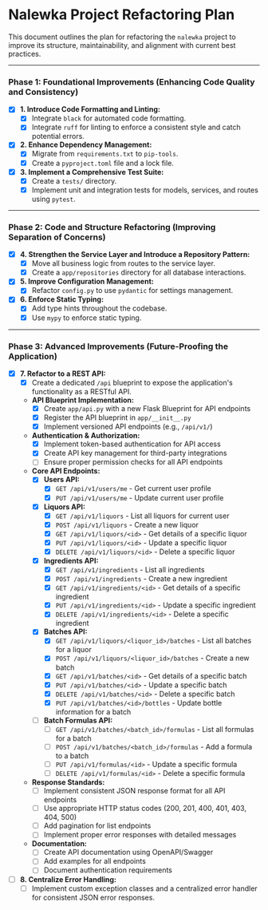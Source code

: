# Nalewka Project Refactoring Plan

This document outlines the plan for refactoring the `nalewka` project to improve its structure, maintainability, and alignment with current best practices.

---

### Phase 1: Foundational Improvements (Enhancing Code Quality and Consistency)

- [x] **1. Introduce Code Formatting and Linting:**
    - [x] Integrate `black` for automated code formatting.
    - [x] Integrate `ruff` for linting to enforce a consistent style and catch potential errors.

- [x] **2. Enhance Dependency Management:**
    - [x] Migrate from `requirements.txt` to `pip-tools`.
    - [x] Create a `pyproject.toml` file and a lock file.

- [x] **3. Implement a Comprehensive Test Suite:**
    - [x] Create a `tests/` directory.
    - [x] Implement unit and integration tests for models, services, and routes using `pytest`.

---

### Phase 2: Code and Structure Refactoring (Improving Separation of Concerns)

- [x] **4. Strengthen the Service Layer and Introduce a Repository Pattern:**
    - [x] Move all business logic from routes to the service layer.
    - [x] Create a `app/repositories` directory for all database interactions.

- [x] **5. Improve Configuration Management:**
    - [x] Refactor `config.py` to use `pydantic` for settings management.

- [x] **6. Enforce Static Typing:**
    - [x] Add type hints throughout the codebase.
    - [x] Use `mypy` to enforce static typing.

---

### Phase 3: Advanced Improvements (Future-Proofing the Application)

- [x] **7. Refactor to a REST API:**
    - [x] Create a dedicated `/api` blueprint to expose the application's functionality as a RESTful API.
    - **API Blueprint Implementation:**
        - [x] Create `app/api.py` with a new Flask Blueprint for API endpoints
        - [x] Register the API blueprint in `app/__init__.py`
        - [x] Implement versioned API endpoints (e.g., `/api/v1/`)
    - **Authentication & Authorization:**
        - [x] Implement token-based authentication for API access
        - [x] Create API key management for third-party integrations
        - [ ] Ensure proper permission checks for all API endpoints
    - **Core API Endpoints:**
        - [x] **Users API:**
            - [x] `GET /api/v1/users/me` - Get current user profile
            - [x] `PUT /api/v1/users/me` - Update current user profile
        - [x] **Liquors API:**
            - [x] `GET /api/v1/liquors` - List all liquors for current user
            - [x] `POST /api/v1/liquors` - Create a new liquor
            - [x] `GET /api/v1/liquors/<id>` - Get details of a specific liquor
            - [x] `PUT /api/v1/liquors/<id>` - Update a specific liquor
            - [x] `DELETE /api/v1/liquors/<id>` - Delete a specific liquor
        - [x] **Ingredients API:**
            - [x] `GET /api/v1/ingredients` - List all ingredients
            - [x] `POST /api/v1/ingredients` - Create a new ingredient
            - [x] `GET /api/v1/ingredients/<id>` - Get details of a specific ingredient
            - [x] `PUT /api/v1/ingredients/<id>` - Update a specific ingredient
            - [x] `DELETE /api/v1/ingredients/<id>` - Delete a specific ingredient
        - [x] **Batches API:**
            - [x] `GET /api/v1/liquors/<liquor_id>/batches` - List all batches for a liquor
            - [x] `POST /api/v1/liquors/<liquor_id>/batches` - Create a new batch
            - [x] `GET /api/v1/batches/<id>` - Get details of a specific batch
            - [x] `PUT /api/v1/batches/<id>` - Update a specific batch
            - [x] `DELETE /api/v1/batches/<id>` - Delete a specific batch
            - [x] `PUT /api/v1/batches/<id>/bottles` - Update bottle information for a batch
        - [ ] **Batch Formulas API:**
            - [ ] `GET /api/v1/batches/<batch_id>/formulas` - List all formulas for a batch
            - [ ] `POST /api/v1/batches/<batch_id>/formulas` - Add a formula to a batch
            - [ ] `PUT /api/v1/formulas/<id>` - Update a specific formula
            - [ ] `DELETE /api/v1/formulas/<id>` - Delete a specific formula
    - **Response Standards:**
        - [ ] Implement consistent JSON response format for all API endpoints
        - [ ] Use appropriate HTTP status codes (200, 201, 400, 401, 403, 404, 500)
        - [ ] Add pagination for list endpoints
        - [ ] Implement proper error responses with detailed messages
    - **Documentation:**
        - [ ] Create API documentation using OpenAPI/Swagger
        - [ ] Add examples for all endpoints
        - [ ] Document authentication requirements

- [ ] **8. Centralize Error Handling:**
    - [ ] Implement custom exception classes and a centralized error handler for consistent JSON error responses.
